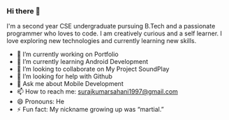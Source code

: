 ### Hi there 👋

<!--
**surajsahani/surajsahani** is a ✨ _special_ ✨ repository because its `README.md` (this file) appears on your GitHub profile.

Here are some ideas to get you started:
-->
I'm a second year CSE undergraduate pursuing B.Tech and a passionate programmer who loves to code. I am creatively curious and a self learner. I love exploring new technologies and currently learning new skills.
- 🔭 I’m currently working on Portfolio
- 🌱 I’m currently learning Android Development
- 👯 I’m looking to collaborate on My Project SoundPlay
- 🤔 I’m looking for help with Github
- 💬 Ask me about Mobile Development
- 📫 How to reach me: surajkumarsahani1997@gmail.com
- 😄 Pronouns: He
- ⚡ Fun fact: My nickname growing up was “martial.”


